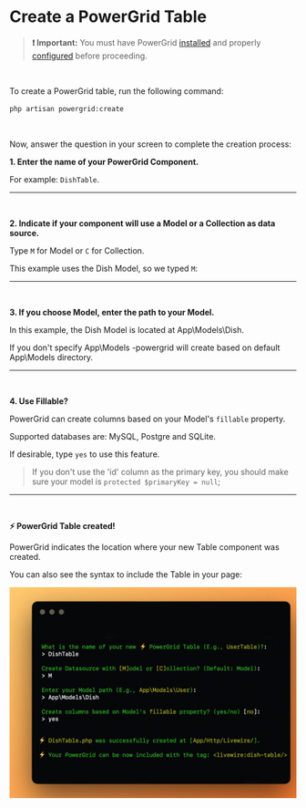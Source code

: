 # Create a PowerGrid Table

> **❗ Important:** You must have PowerGrid [installed](https://livewire-powergrid.docsforge.com/main/install/) and properly [configured](https://livewire-powergrid.docsforge.com/main/configure/) before proceeding.

<br>

To create a PowerGrid table, run the following command:

```bash
php artisan powergrid:create  
```

<br>

Now, answer the question in your screen to complete the creation process:

**1. Enter the name of your PowerGrid Component.**

For example: `DishTable`.

---

<br>


**2. Indicate if your component will use a Model or a Collection as data source.**

Type `M` for Model or `C` for Collection.


This example uses the Dish Model, so we typed `M`:


---

<br>

**3. If you choose Model, enter the path to your Model.**

In this example, the Dish Model is located at App\Models\Dish.

If you don't specify App\Models -powergrid will create based on default App\Models directory.


---

<br>

**4. Use Fillable?**

PowerGrid can create columns based on your Model's `fillable` property.

Supported databases are: MySQL, Postgre and SQLite.

If desirable, type `yes` to use this feature.

> If you don't use the 'id' column as the primary key, you should make sure your model is `protected $primaryKey = null`;

---

<br>

**⚡ PowerGrid Table created!**

PowerGrid indicates the location where your new Table component was created.

You can also see the syntax to include the Table in your page:

![Output](../img/create_output.png)
